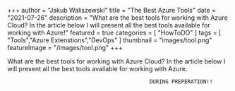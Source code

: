 +++
author = "Jakub Waliszewski"
title = "The Best Azure Tools"
date = "2021-07-26"
description = "What are the best tools for working with Azure Cloud? In the article below I will present all the best tools available for working with Azure!"
featured = true
categories = [
    "HowToDO"
]
tags = [
    "Tools","Azure Extenstions","DevOps"
]
thumbnail = "images/tool.png"
featureImage = "/images/tool.png"
+++

What are the best tools for working with Azure Cloud? In the article below I will present all the best tools available for working with Azure.

                                                 DURING PREPERATION!!